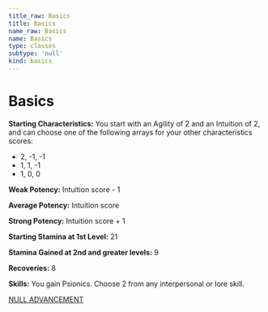 ```yaml
---
title_raw: Basics
title: Basics
name_raw: Basics
name: Basics
type: classes
subtype: 'null'
kind: basics
---
```


# Basics

**Starting Characteristics:** You start with an Agility of 2 and an Intuition of 2, and can choose one of the following arrays for your other characteristics scores:

- 2, -1, -1
- 1, 1, -1
- 1, 0, 0

**Weak Potency:** Intuition score - 1

**Average Potency:** Intuition score

**Strong Potency:** Intuition score + 1

**Starting Stamina at 1st Level:** 21

**Stamina Gained at 2nd and greater levels:** 9

**Recoveries:** 8

**Skills:** You gain Psionics. Choose 2 from any interpersonal or lore skill.

[NULL ADVANCEMENT](./Null%20Advancement.md)
